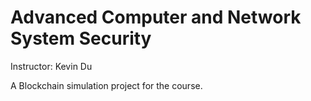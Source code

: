 # Advanced Computer and Network System Security
 
Instructor: Kevin Du

A Blockchain simulation project for the course. 
